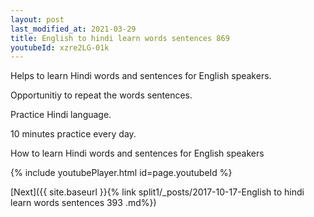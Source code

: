 ```yaml
---
layout: post
last_modified_at: 2021-03-29
title: English to hindi learn words sentences 869 
youtubeId: xzre2LG-01k
---
```

 
 
Helps to learn Hindi words and sentences for English speakers.

Opportunitiy to repeat the words sentences. 

Practice Hindi language. 
 
10 minutes practice every day. 
 
How to learn Hindi words and sentences for English speakers 
 
{% include youtubePlayer.html id=page.youtubeId %}
 
 
[Next]({{ site.baseurl }}{% link  split1/_posts/2017-10-17-English to hindi learn words sentences 393 .md%})
 
